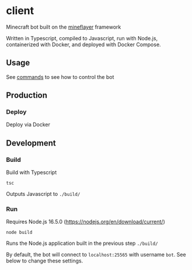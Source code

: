 # client

Minecraft bot built on the [mineflayer](https://github.com/PrismarineJS/mineflayer) framework

Written in Typescript, compiled to Javascript, run with Node.js, containerized with Docker, and deployed with Docker Compose.

## Usage

See [commands](documentation/COMMANDS.md) to see how to control the bot

## Production

### Deploy

Deploy via Docker

## Development

### Build

Build with Typescript

`tsc`

Outputs Javascript to `./build/`

### Run

Requires Node.js 16.5.0 (https://nodejs.org/en/download/current/)

`node build`

Runs the Node.js application built in the previous step `./build/`

By default, the bot will connect to `localhost:25565` with username `bot`. See below to change these settings.

